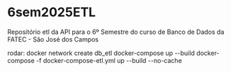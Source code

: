 # 6sem2025ETL
Repositório etl da API para o 6º Semestre do curso de Banco de Dados da FATEC - São José dos Campos

rodar:
    docker network create db_etl
    docker-compose up --build
    docker-compose -f docker-compose-etl.yml up --build --no-cache
